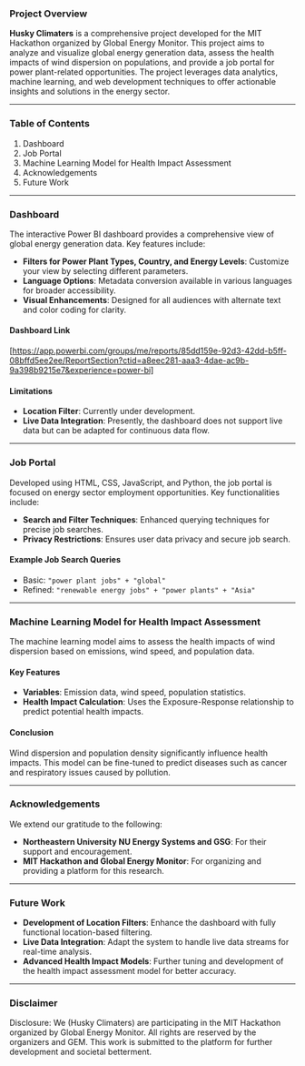 ### Project Overview

**Husky Climaters** is a comprehensive project developed for the MIT Hackathon organized by Global Energy Monitor. This project aims to analyze and visualize global energy generation data, assess the health impacts of wind dispersion on populations, and provide a job portal for power plant-related opportunities. The project leverages data analytics, machine learning, and web development techniques to offer actionable insights and solutions in the energy sector.

---

### Table of Contents

1. Dashboard
2. Job Portal
3. Machine Learning Model for Health Impact Assessment
4. Acknowledgements
5. Future Work

---

### Dashboard

The interactive Power BI dashboard provides a comprehensive view of global energy generation data. Key features include:

- **Filters for Power Plant Types, Country, and Energy Levels**: Customize your view by selecting different parameters.
- **Language Options**: Metadata conversion available in various languages for broader accessibility.
- **Visual Enhancements**: Designed for all audiences with alternate text and color coding for clarity.

#### Dashboard Link
[https://app.powerbi.com/groups/me/reports/85dd159e-92d3-42dd-b5ff-08bffd5ee2ee/ReportSection?ctid=a8eec281-aaa3-4dae-ac9b-9a398b9215e7&experience=power-bi]


#### Limitations
- **Location Filter**: Currently under development.
- **Live Data Integration**: Presently, the dashboard does not support live data but can be adapted for continuous data flow.

---

### Job Portal

Developed using HTML, CSS, JavaScript, and Python, the job portal is focused on energy sector employment opportunities. Key functionalities include:

- **Search and Filter Techniques**: Enhanced querying techniques for precise job searches.
- **Privacy Restrictions**: Ensures user data privacy and secure job search.

#### Example Job Search Queries
- Basic: `"power plant jobs" + "global"`
- Refined: `"renewable energy jobs" + "power plants" + "Asia"`

---

### Machine Learning Model for Health Impact Assessment

The machine learning model aims to assess the health impacts of wind dispersion based on emissions, wind speed, and population data. 

#### Key Features
- **Variables**: Emission data, wind speed, population statistics.
- **Health Impact Calculation**: Uses the Exposure-Response relationship to predict potential health impacts.

#### Conclusion
Wind dispersion and population density significantly influence health impacts. This model can be fine-tuned to predict diseases such as cancer and respiratory issues caused by pollution.

---

### Acknowledgements

We extend our gratitude to the following:

- **Northeastern University NU Energy Systems and GSG**: For their support and encouragement.
- **MIT Hackathon and Global Energy Monitor**: For organizing and providing a platform for this research.

---

### Future Work

- **Development of Location Filters**: Enhance the dashboard with fully functional location-based filtering.
- **Live Data Integration**: Adapt the system to handle live data streams for real-time analysis.
- **Advanced Health Impact Models**: Further tuning and development of the health impact assessment model for better accuracy.

---


### Disclaimer
Disclosure: We (Husky Climaters) are participating in the MIT Hackathon organized by Global Energy Monitor. All rights are reserved by the organizers and GEM. This work is submitted to the platform for further development and societal betterment.
```
